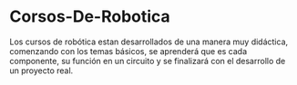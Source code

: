 # Corsos-De-Robotica
Los cursos de robótica estan desarrollados de una manera muy didáctica, comenzando con los temas básicos, se aprenderá que es cada componente, su función en un circuito y se finalizará con el desarrollo de un proyecto real.
